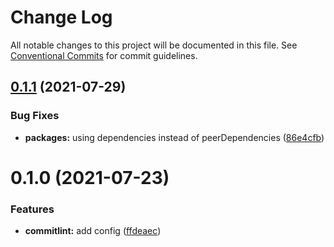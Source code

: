 # Change Log

All notable changes to this project will be documented in this file.
See [Conventional Commits](https://conventionalcommits.org) for commit guidelines.

## [0.1.1](https://github.com/nickstaroba/eterna-tooling/compare/@eterna/commitlint-config@0.1.0...@eterna/commitlint-config@0.1.1) (2021-07-29)


### Bug Fixes

* **packages:** using dependencies instead of peerDependencies ([86e4cfb](https://github.com/nickstaroba/eterna-tooling/commit/86e4cfb992cab4bf969729c62bd36e7ab5274b4a))





# 0.1.0 (2021-07-23)


### Features

* **commitlint:** add config ([ffdeaec](https://github.com/nickstaroba/eterna-tooling/commit/ffdeaec6c1b2d1e337a095b07db48aae97e4b34d))
